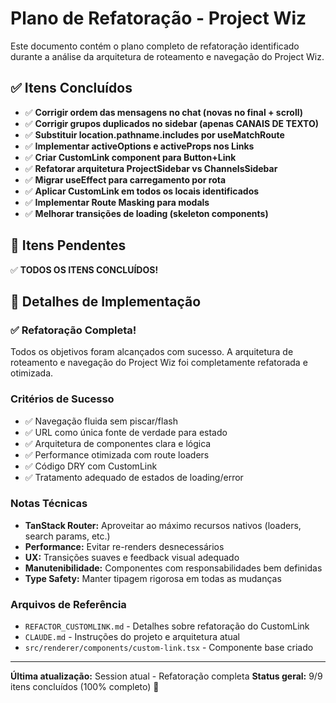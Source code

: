 # Plano de Refatoração - Project Wiz

Este documento contém o plano completo de refatoração identificado durante a análise da arquitetura de roteamento e navegação do Project Wiz.

## ✅ Itens Concluídos

- ✅ **Corrigir ordem das mensagens no chat (novas no final + scroll)**
- ✅ **Corrigir grupos duplicados no sidebar (apenas CANAIS DE TEXTO)**
- ✅ **Substituir location.pathname.includes por useMatchRoute**
- ✅ **Implementar activeOptions e activeProps nos Links**
- ✅ **Criar CustomLink component para Button+Link**
- ✅ **Refatorar arquitetura ProjectSidebar vs ChannelsSidebar**
- ✅ **Migrar useEffect para carregamento por rota**
- ✅ **Aplicar CustomLink em todos os locais identificados**
- ✅ **Implementar Route Masking para modals**
- ✅ **Melhorar transições de loading (skeleton components)**

## 🔄 Itens Pendentes

✅ **TODOS OS ITENS CONCLUÍDOS!**


## 📝 Detalhes de Implementação

### ✅ Refatoração Completa!

Todos os objetivos foram alcançados com sucesso. A arquitetura de roteamento e navegação do Project Wiz foi completamente refatorada e otimizada.

### Critérios de Sucesso

- ✅ Navegação fluida sem piscar/flash
- ✅ URL como única fonte de verdade para estado
- ✅ Arquitetura de componentes clara e lógica
- ✅ Performance otimizada com route loaders
- ✅ Código DRY com CustomLink
- ✅ Tratamento adequado de estados de loading/error

### Notas Técnicas

- **TanStack Router:** Aproveitar ao máximo recursos nativos (loaders, search params, etc.)
- **Performance:** Evitar re-renders desnecessários
- **UX:** Transições suaves e feedback visual adequado
- **Manutenibilidade:** Componentes com responsabilidades bem definidas
- **Type Safety:** Manter tipagem rigorosa em todas as mudanças

### Arquivos de Referência

- `REFACTOR_CUSTOMLINK.md` - Detalhes sobre refatoração do CustomLink
- `CLAUDE.md` - Instruções do projeto e arquitetura atual
- `src/renderer/components/custom-link.tsx` - Componente base criado

---

**Última atualização:** Session atual - Refatoração completa
**Status geral:** 9/9 itens concluídos (100% completo) 🎉